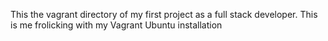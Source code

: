 This the vagrant directory of my first project as a full stack developer. This is me frolicking with my Vagrant Ubuntu installation
